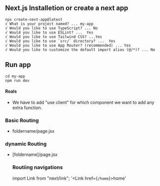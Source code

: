## Next.js Installetion or create a next app 
```
npx create-next-app@latest
√ What is your project named? ... my-app
√ Would you like to use TypeScript? ... No
√ Would you like to use ESLint? ...  Yes
√ Would you like to use Tailwind CSS? ...Yes
√ Would you like to use `src/` directory? ...  Yes
√ Would you like to use App Router? (recommended) ... Yes
√ Would you like to customize the default import alias (@/*)? ... No 
```

## Run app
```
cd my-app
npm run dev
```
#### Roals
- We have to add "use client" for which component we want to add any extra function.
### Basic Routing
- foldername/page.jsx

### dynamic Routing
- [foldername]/page.jsx

    ### Routiing navigations
  import Link from "next/link";
  '<Link href={`/home`}>home</Link>'
